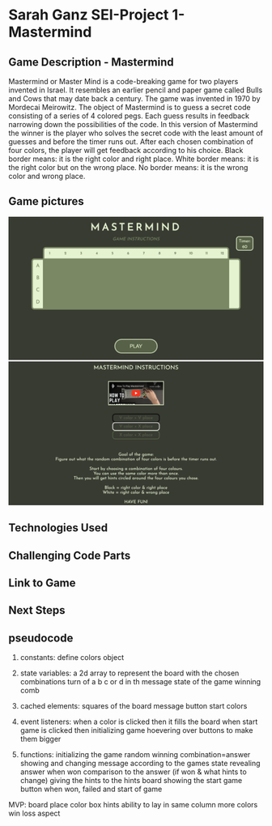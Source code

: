 # Sarah Ganz SEI-Project 1-Mastermind

## Game Description - Mastermind
Mastermind or Master Mind is a code-breaking game for two players invented in Israel. It resembles an earlier pencil and paper game called Bulls and Cows that may date back a century.
The game was invented in 1970 by Mordecai Meirowitz.
The object of Mastermind is to guess a secret code consisting of a series of 4 colored pegs. Each guess results in feedback narrowing down the possibilities of the code.
In this version of Mastermind the winner is the player who solves the secret code with the least amount of guesses and before the timer runs out.
After each chosen combination of four colors, the player will get feedback according to his choice.
Black border means: it is the right color and right place. White border means: it is the right color but on the wrong place. No border means: it is the wrong color and wrong place.

## Game pictures
![board state 1](./pics-board/1.png)
![board state 2](./pics-board/2.png)




## Technologies Used

## Challenging Code Parts

## Link to Game

## Next Steps













## pseudocode

1) constants:
define colors object

2) state variables:
a 2d array to represent the board with the chosen combinations
turn of a b c or d in th message
state of the game
winning comb

3) cached elements:
squares of the board
message
button start
colors

4) event listeners:
when a color is clicked then it fills the board
when start game is clicked then initializing game
hoevering over buttons to make them bigger

5) functions:
initializing the game
random winning combination=answer
showing and changing message according to the games state
revealing answer when won
comparison to the answer (if won & what hints to change)
giving the hints to the hints board
showing the start game button when won, failed and start of game

MVP:
board
place color box
hints
ability to lay in same column more colors
win loss aspect
